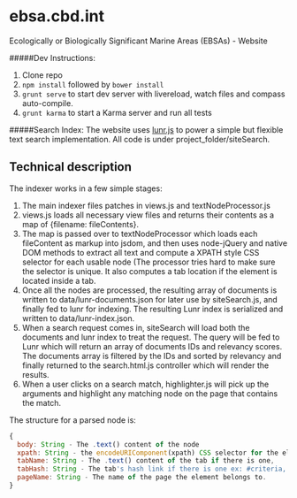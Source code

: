 ebsa.cbd.int
============

Ecologically  or Biologically  Significant Marine  Areas (EBSAs) - Website

#####Dev Instructions:
1. Clone repo
2. `npm install` followed by `bower install`
3. `grunt serve` to start dev server with livereload, watch files and compass
auto-compile.
4. `grunt karma` to start a Karma server and run all tests


#####Search Index:
The website uses [lunr.js](lunrjs.com) to power a simple but flexible
text search implementation. All code is under project_folder/siteSearch.

Technical description
---------------
The indexer works in a few simple stages:

1. The main indexer files patches in views.js and textNodeProcessor.js
2. views.js loads all necessary view files and returns their contents
as a map of {filename: fileContents}.
3. The map is passed over to textNodeProcessor which loads each fileContent
as markup into jsdom, and then uses node-jQuery and native DOM methods to extract
all text and compute a XPATH style CSS selector for each usable node (The processor
tries hard to make sure the selector is unique. It also computes a tab location
if the element is located inside a tab.
4. Once all the nodes are processed, the resulting array of documents is written to
data/lunr-documents.json for later use by siteSearch.js, and finally fed to lunr for
indexing. The resulting Lunr index is serialized and written to data/lunr-index.json.
5. When a search request comes in, siteSearch will load both the documents and lunr
index to treat the request. The query will be fed to Lunr which will return an array
of documents IDs and relevancy scores. The documents array is filtered by the IDs and
sorted by relevancy and finally returned to the search.html.js controller which will
render the results.
6. When a user clicks on a search match, highlighter.js will pick up the arguments and
highlight any matching node on the page that contains the match.

The structure for a parsed node is:
```javascript
{
  body: String - The .text() content of the node
  xpath: String - the encodeURIComponent(xpath) CSS selector for the element
  tabName: String - The .text() content of the tab if there is one,
  tabHash: String - The tab's hash link if there is one ex: #criteria,
  pageName: String - The name of the page the element belongs to.
}
```